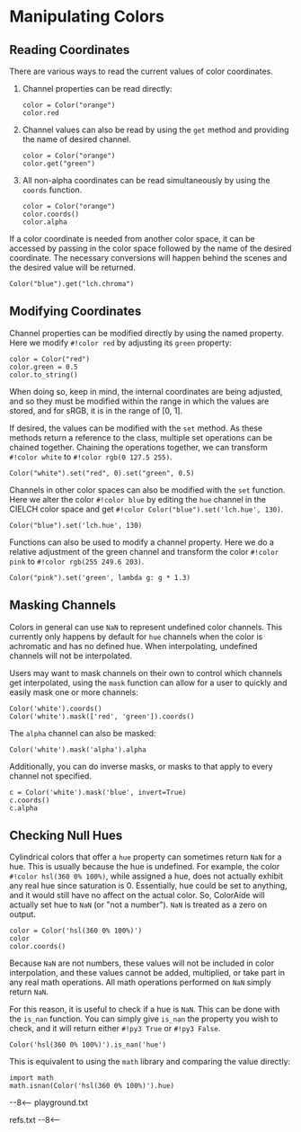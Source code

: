 # Manipulating Colors

## Reading Coordinates

There are various ways to read the current values of color coordinates.

1. Channel properties can be read directly:

    ```color
    color = Color("orange")
    color.red
    ```

2. Channel values can also be read by using the `get` method and providing the name of desired channel.

    ```color
    color = Color("orange")
    color.get("green")
    ```

3. All non-alpha coordinates can be read simultaneously by using the `coords` function.

    ```color
    color = Color("orange")
    color.coords()
    color.alpha
    ```

If a color coordinate is needed from another color space, it can be accessed by passing in the color space followed by
the name of the desired coordinate. The necessary conversions will happen behind the scenes and the desired value will
be returned.

```color
Color("blue").get("lch.chroma")
```

## Modifying Coordinates

Channel properties can be modified directly by using the named property. Here we modify `#!color red` by adjusting its
`green` property:

```color
color = Color("red")
color.green = 0.5
color.to_string()
```

When doing so, keep in mind, the internal coordinates are being adjusted, and so they must be modified within the range
in which the values are stored, and for sRGB, it is in the range of \[0, 1\].

If desired, the values can be modified with the `set` method. As these methods return a reference to the class, multiple
set operations can be chained together. Chaining the operations together, we can transform `#!color white` to
`#!color rgb(0 127.5 255)`.

```color
Color("white").set("red", 0).set("green", 0.5)
```

Channels in other color spaces can also be modified with the `set` function. Here we alter the color `#!color blue` by
editing the `hue` channel in the CIELCH color space and get `#!color Color("blue").set('lch.hue', 130)`.

```{.color fit}
Color("blue").set('lch.hue', 130)
```

Functions can also be used to modify a channel property. Here we do a relative adjustment of the green channel and
transform the color `#!color pink` to `#!color rgb(255 249.6 203)`.

```color
Color("pink").set('green', lambda g: g * 1.3)
```

## Masking Channels

Colors in general can use `NaN` to represent undefined color channels. This currently only happens by default for `hue`
channels when the color is achromatic and has no defined hue. When interpolating, undefined channels will not be
interpolated.

Users may want to mask channels on their own to control which channels get interpolated, using the `mask` function can
allow for a user to quickly and easily mask one or more channels:

```color
Color('white').coords()
Color('white').mask(['red', 'green']).coords()
```

The `alpha` channel can also be masked:

```color
Color('white').mask('alpha').alpha
```

Additionally, you can do inverse masks, or masks to that apply to every channel not specified.

```color
c = Color('white').mask('blue', invert=True)
c.coords()
c.alpha
```

## Checking Null Hues

Cylindrical colors that offer a `hue` property can sometimes return `NaN` for a hue. This is usually because the hue
is undefined. For example, the color `#!color hsl(360 0% 100%)`, while assigned a hue, does not actually exhibit any
real hue since saturation is 0. Essentially, hue could be set to anything, and it would still have no affect on the
actual color. So, ColorAide will actually set hue to `NaN` (or "not a number"). `NaN` is treated as a zero on output.

```color
color = Color('hsl(360 0% 100%)')
color
color.coords()
```

Because `NaN` are not numbers, these values will not be included in color interpolation, and these values cannot be
added, multiplied, or take part in any real math operations. All math operations performed on `NaN` simply return `NaN`.

For this reason, it is useful to check if a hue is `NaN`. This can be done with the `is_nan` function. You can simply
give `is_nan` the property you wish to check, and it will return either `#!py3 True` or `#!py3 False`.

```color
Color('hsl(360 0% 100%)').is_nan('hue')
```

This is equivalent to using the `math` library and comparing the value directly:

```color
import math
math.isnan(Color('hsl(360 0% 100%)').hue)
```

--8<--
playground.txt

refs.txt
--8<--
